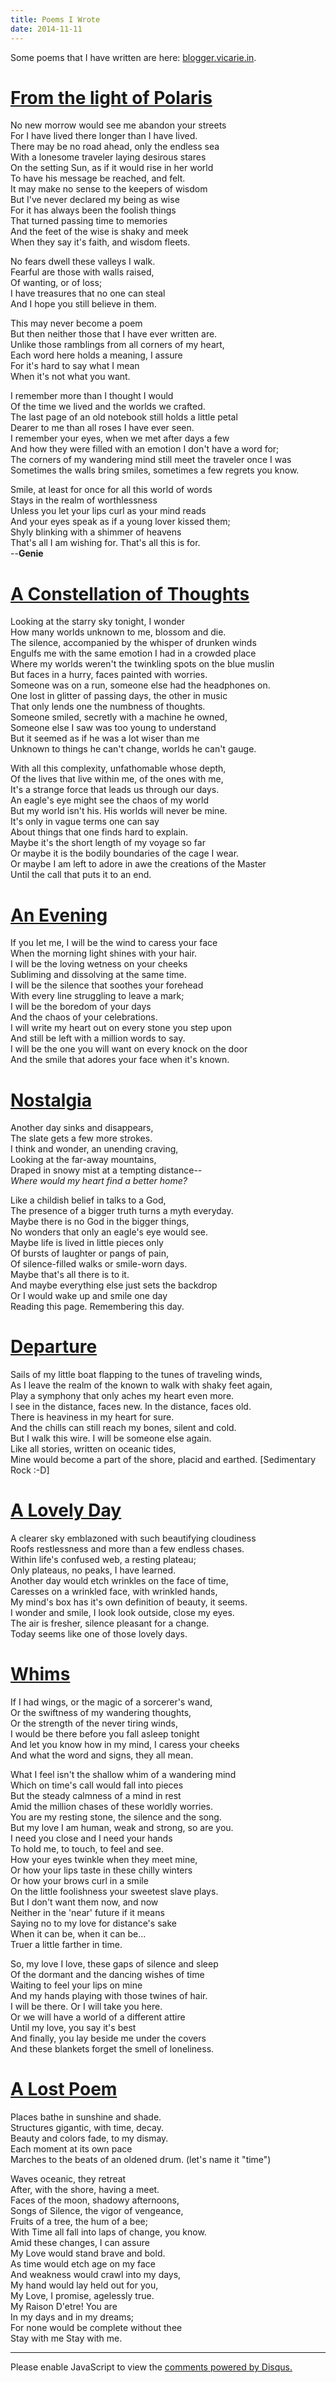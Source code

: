 ```yaml
---
title: Poems I Wrote
date: 2014-11-11
---
```


Some poems that I have written are here: [blogger.vicarie.in](http://blogger.vicarie.in).

<a name='poem'> </a>

[From the light of Polaris](#poem)
==================================

No new morrow would see me abandon your streets  
For I have lived there longer than I have lived.  
There may be no road ahead, only the endless sea  
With a lonesome traveler laying desirous stares  
On the setting Sun, as if it would rise in her world  
To have his message be reached, and felt.  
It may make no sense to the keepers of wisdom  
But I've never declared my being as wise  
For it has always been the foolish things  
That turned passing time to memories  
And the feet of the wise is shaky and meek  
When they say it's faith, and wisdom fleets.  

No fears dwell these valleys I walk.  
Fearful are those with walls raised,  
Of wanting, or of loss;  
I have treasures that no one can steal  
And I hope you still believe in them.  

This may never become a poem  
But then neither those that I have ever written are.  
Unlike those ramblings from all corners of my heart,  
Each word here holds a meaning, I assure  
For it's hard to say what I mean  
When it's not what you want.  

I remember more than I thought I would  
Of the time we lived and the worlds we crafted.  
The last page of an old notebook still holds a little petal  
Dearer to me than all roses I have ever seen.  
I remember your eyes, when we met after days a few  
And how they were filled with an emotion I don't have a word for;  
The corners of my wandering mind still meet the traveler once I was  
Sometimes the walls bring smiles, sometimes a few regrets you know.  

Smile, at least for once for all this world of words  
Stays in the realm of worthlessness  
Unless you let your lips curl as your mind reads  
And your eyes speak as if a young lover kissed them;  
Shyly blinking with a shimmer of heavens  
That's all I am wishing for. That's all this is for.  
                                                    --__Genie__

<a name='poem1'> </a>

[A Constellation of Thoughts](#poem1)
=================================================

Looking at the starry sky tonight, I wonder  
How many worlds unknown to me, blossom and die.  
The silence, accompanied by the whisper of drunken winds  
Engulfs me with the same emotion I had in a crowded place  
Where my worlds weren't the twinkling spots on the blue muslin  
But faces in a hurry, faces painted with worries.  
Someone was on a run, someone else had the headphones on.  
One lost in glitter of passing days, the other in music  
That only lends one the numbness of thoughts.  
Someone smiled, secretly with a machine he owned,  
Someone else I saw was too young to understand  
But it seemed as if he was a lot wiser than me  
Unknown to things he can't change, worlds he can't gauge.  

With all this complexity, unfathomable whose depth,  
Of the lives that live within me, of the ones with me,  
It's a strange force that leads us through our days.  
An eagle's eye might see the chaos of my world  
But my world isn't his. His worlds will never be mine.  
It's only in vague terms one can say  
About things that one finds hard to explain.  
Maybe it's the short length of my voyage so far  
Or maybe it is the bodily boundaries of the cage I wear.  
Or maybe I am left to adore in awe the creations of the Master  
Until the call that puts it to an end.  



<a name='poem2'> </a>

[An Evening](#poem2)
===============================

If you let me, I will be the wind to caress your face  
When the morning light shines with your hair.  
I will be the loving wetness on your cheeks  
Subliming and dissolving at the same time.  
I will be the silence that soothes your forehead  
With every line struggling to leave a mark;  
I will be the boredom of your days  
And the chaos of your celebrations.  
I will write my heart out on every stone you step upon  
And still be left with a million words to say.  
I will be the one you will want on every knock on the door  
And the smile that adores your face when it's known.  
  
  


<a name='poem3'> </a>

[Nostalgia](#poem3)
====================================

Another day sinks and disappears,  
The slate gets a few more strokes.  
I think and wonder, an unending craving,  
Looking at the far-away mountains,  
Draped in snowy mist at a tempting distance--  
_Where would my heart find a better home?_  

Like a childish belief in talks to a God,  
The presence of a bigger truth turns a myth everyday.  
Maybe there is no God in the bigger things,  
No wonders that only an eagle's eye would see.  
Maybe life is lived in little pieces only  
Of bursts of laughter or pangs of pain,  
Of silence-filled walks or smile-worn days.  
Maybe that's all there is to it.  
And maybe everything else just sets the backdrop  
Or I would wake up and smile one day  
Reading this page. Remembering this day.  


<a name='poem4'> </a>

[Departure](#poem4)
=======================================

Sails of my little boat flapping to the tunes of traveling winds,  
As I leave the realm of the known to walk with shaky feet again,  
Play a symphony that only aches my heart even more.  
I see in the distance, faces new. In the distance, faces old.  
There is heaviness in my heart for sure.  
And the chills can still reach my bones, silent and cold.  
But I walk this wire. I will be someone else again.  
Like all stories, written on oceanic tides,  
Mine would become a part of the shore, placid and earthed. [Sedimentary Rock :-D]  



<a name='poem5'> </a>

[A Lovely Day](#poem5)
======================

A clearer sky emblazoned with such beautifying cloudiness  
Roofs restlessness and more than a few endless chases.  
Within life's confused web, a resting plateau;  
Only plateaus, no peaks, I have learned.  
Another day would etch wrinkles on the face of time,  
Caresses on a wrinkled face, with wrinkled hands,  
My mind's box has it's own definition of beauty, it seems.  
I wonder and smile, I look look outside, close my eyes.  
The air is fresher, silence pleasant for a change.  
Today seems like one of those lovely days.


<a name='poem6'> </a>

[Whims](#poem6)
===================================

If I had wings, or the magic of a sorcerer's wand,  
Or the swiftness of my wandering thoughts,   
Or the strength of the never tiring winds,  
I would be there before you fall asleep tonight  
And let you know how in my mind, I caress your cheeks  
And what the word and signs, they all mean.  


What I feel isn't the shallow whim of a wandering mind  
Which on time's call would fall into pieces  
But the steady calmness of a mind in rest  
Amid the million chases of these worldly worries.  
You are my resting stone, the silence and the song.  
But my love I am human, weak and strong, so are you.  
I need you close and I need your hands  
To hold me, to touch, to feel and see.  
How your eyes twinkle when they meet mine,  
Or how your lips taste in these chilly winters   
Or how your brows curl in a smile  
On the little foolishness your sweetest slave plays.  
But I don't want them now, and now  
Neither in the 'near' future if it means  
Saying no to my love for distance's sake  
When it can be, when it can be...  
Truer a little farther in time.  


So, my love I love, these gaps of silence and sleep  
Of the dormant and the dancing wishes of time  
Waiting to feel your lips on mine  
And my hands playing with those twines of hair.  
I will be there. Or I will take you here.  
Or we will have a world of a different attire  
Until my love, you say it's best  
And finally, you lay beside me under the covers  
And these blankets forget the smell of loneliness.  


<a href='poem7'> </a>

[A Lost Poem](#poem7)
=====================
Places bathe in sunshine and shade.  
Structures gigantic, with time, decay.  
Beauty and colors fade, to my dismay.  
Each moment at its own pace  
Marches to the beats of an oldened drum. (let's name it "time")  

Waves oceanic, they retreat  
After, with the shore, having a meet.  
Faces of the moon, shadowy afternoons,  
Songs of Silence, the vigor of vengeance,  
Fruits of a tree, the hum of a bee;  
With Time all fall into laps of change, you know.  
Amid these changes, I can assure  
My Love would stand brave and bold.  
As time would etch age on my face  
And weakness would crawl into my days,  
My hand would lay held out for you,  
My Love, I promise, agelessly true.  
My Raison D'etre! You are   
In my days and in my dreams;  
For none would be complete without thee  
Stay with me Stay with me.  




<hr>
<div id="disqus_thread"></div>
<script type="text/javascript">
   var disqus_shortname = 'vicarie'; 
   (function() {
      var dsq = document.createElement('script'); dsq.type = 'text/javascript'; dsq.async = true;
      dsq.src = '//' + disqus_shortname + '.disqus.com/embed.js';
      (document.getElementsByTagName('head')[0] || document.getElementsByTagName('body')[0]).appendChild(dsq);
   })();
</script>
<noscript>Please enable JavaScript to view the <a href="http://disqus.com/?ref_noscript">comments powered by Disqus.</a></noscript>
    

